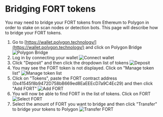 # Bridging FORT tokens

You may need to bridge your FORT tokens from Ethereum to Polygon in order to stake on scan nodes or detection bots. This page will describe how to bridge your FORT tokens.

1. Go to [https://wallet.polygon.technology/](https://wallet.polygon.technology/) and click on Polygon Bridge
   ![Polygon Bridge](bridging-1.png)
2. Log in by connecting your wallet
   ![Connect wallet](bridging-2.png)
3. Click "Deposit" and then click the dropdown list of tokens
   ![Deposit](bridging-3.png)
4. You may see the FORT token is not displayed. Click on "Manage token list"
   ![Manage token list](bridging-4.png)
5. Click on "Tokens", paste the FORT contract address (0x41545f8b9472D758bB669ed8EaEEEcD7a9C4Ec29) and then click "Add FORT"
   ![Add FORT](bridging-5.png)
6. You will now be able to find FORT in the list of tokens. Click on FORT
   ![Select FORT](bridging-6.png)
7. Select the amount of FORT you want to bridge and then click "Transfer" to bridge your tokens to Polygon
   ![Transfer FORT](bridging-7.png)
